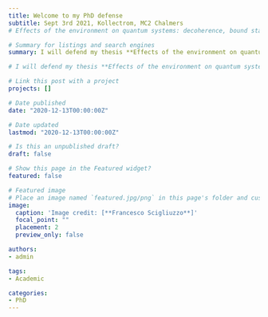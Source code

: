 ```yaml
---
title: Welcome to my PhD defense
subtitle: Sept 3rd 2021, Kollectrom, MC2 Chalmers
# Effects of the environment on quantum systems: decoherence, bound states and high impedance in superconducting circuits.

# Summary for listings and search engines
summary: I will defend my thesis **Effects of the environment on quantum systems**

# I will defend my thesis **Effects of the environment on quantum systems: decoherence, bound states and high impedance in superconducting circuits** September the 3rd 2021. Everyone is welcome to attend.

# Link this post with a project
projects: []

# Date published
date: "2020-12-13T00:00:00Z"

# Date updated
lastmod: "2020-12-13T00:00:00Z"

# Is this an unpublished draft?
draft: false

# Show this page in the Featured widget?
featured: false

# Featured image
# Place an image named `featured.jpg/png` in this page's folder and customize its options here.
image:
  caption: 'Image credit: [**Francesco Scigliuzzo**]'
  focal_point: ""
  placement: 2
  preview_only: false

authors:
- admin

tags:
- Academic

categories:
- PhD
---
```

